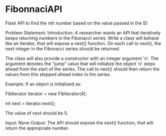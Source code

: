 # FibonnaciAPI
Flask API to find the nth number based on the value passed in the ID

Problem Statement:
Introduction: A researcher wants an API that iteratively keeps returning numbers in the Fibonacci series.
Write a class will behave like an Iterator, that will expose a next() function. On each call to next(), the
next integer in the Fibonacci series should be returned.

The class will also provide a constructor with an integer argument 'n'. The argument denotes the "jump"
value that will initialize the object 'n' steps ahead from the start of the series. The call to next() should
then return the values from this stepped ahead index in the series.

Example:
If an object is initialized as:

FibIterator iterator = new FibIterator(4);

int next = iterator.next();

The value of next should be 5.

Input: None
Output: The API should expose the next() function, that will return the appropriate number.

